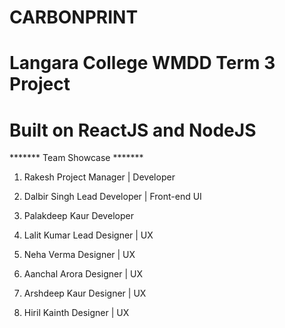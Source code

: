 # CARBONPRINT

# Langara College WMDD Term 3 Project
# Built on ReactJS and NodeJS

******* Team Showcase *******

1. Rakesh                  Project Manager | Developer    
2. Dalbir Singh            Lead Developer | Front-end UI
3. Palakdeep Kaur          Developer

4. Lalit Kumar             Lead Designer | UX
5. Neha Verma              Designer | UX
6. Aanchal Arora           Designer | UX
7. Arshdeep Kaur           Designer | UX
8. Hiril Kainth            Designer | UX